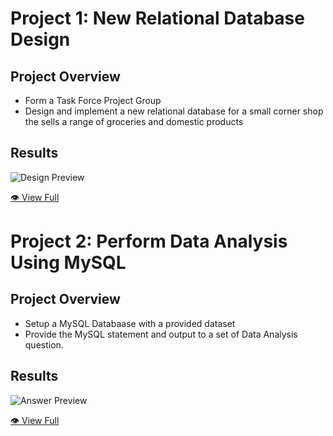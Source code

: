 # Project 1: New Relational Database Design

## Project Overview

- Form a Task Force Project Group
- Design and implement a new relational database for a small corner shop the sells a range of groceries and domestic products

## Results

![Design Preview](https://github.com/user-attachments/assets/4862b544-b9cd-416a-a7fc-8fbabc314088)

<!--- [🔎 View Full](https://github.com/user-attachments/files/19044313/RelationalDB_Design.pdf) --->
[👁️ View Full](RelationalDB_Design.pdf)

# Project 2: Perform Data Analysis Using MySQL

## Project Overview

- Setup a MySQL Databaase with a provided dataset
- Provide the MySQL statement and output to a set of Data Analysis question.

## Results
![Answer Preview](https://github.com/user-attachments/assets/5ca5fc9b-10f5-41e2-9109-f9532faae084)

<!--- [🔎 View Full](https://github.com/user-attachments/files/19044414/MySQL_Data_Analysis-Practice.pdf) --->
[👁️ View Full](MySQL_Data_Analysis-Practice.pdf)

